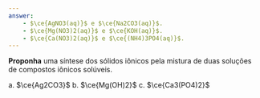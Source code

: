 ```yaml
---
answer:
    - $\ce{AgNO3(aq)}$ e $\ce{Na2CO3(aq)}$.
    - $\ce{Mg(NO3)2(aq)}$ e $\ce{KOH(aq)}$.
    - $\ce{Ca(NO3)2(aq)}$ e $\ce{(NH4)3PO4(aq)}$.
---
```


**Proponha** uma síntese dos sólidos iônicos pela mistura de duas soluções de compostos iônicos solúveis.

a. $\ce{Ag2CO3}$
b. $\ce{Mg(OH)2}$
c. $\ce{Ca3(PO4)2}$
